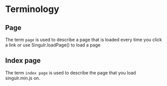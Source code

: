 # Terminology

## Page

The term `page` is used to describe a page that is loaded every time you click a
link or use Singulr.loadPage() to load a page


## Index page

The term `index page` is used to describe the page that you load singulr.min.js
on.